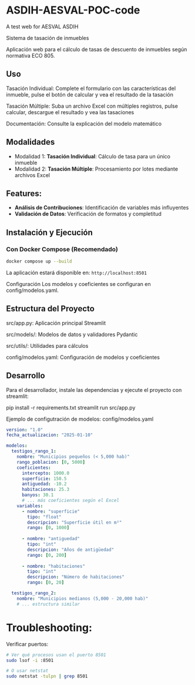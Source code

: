 # ASDIH-AESVAL-POC-code
A test web for AESVAL ASDIH

Sistema de tasación de inmuebles

Aplicación web para el cálculo de tasas de descuento de inmuebles según normativa ECO 805.

## Uso

Tasación Individual: Complete el formulario con las características del inmueble, pulse el botón de calcular y vea el resultado de la tasación

Tasación Múltiple: Suba un archivo Excel con múltiples registros, pulse calcular, descargue el resultado y vea las tasaciones

Documentación: Consulte la explicación del modelo matemático

## Modalidades

- Modalidad 1: **Tasación Individual**: Cálculo de tasa para un único inmueble
- Modalidad 2: **Tasación Múltiple**: Procesamiento por lotes mediante archivos Excel

## Features:

- **Análisis de Contribuciones**: Identificación de variables más influyentes
- **Validación de Datos**: Verificación de formatos y completitud

## Instalación y Ejecución

### Con Docker Compose (Recomendado)

```bash
docker compose up --build
```

La aplicación estará disponible en: `http://localhost:8501`

Configuración
Los modelos y coeficientes se configuran en config/modelos.yaml.


## Estructura del Proyecto
src/app.py: Aplicación principal Streamlit

src/models/: Modelos de datos y validadores Pydantic

src/utils/: Utilidades para cálculos

config/modelos.yaml: Configuración de modelos y coeficientes

## Desarrollo

Para el desarrollador, instale las dependencias y ejecute el proyecto con streamlit:

pip install -r requirements.txt
streamlit run src/app.py


Ejemplo de configutración de modelos: config/modelos.yaml

```yaml
version: "1.0"
fecha_actualizacion: "2025-01-10"

modelos:
  testigos_rango_1:
    nombre: "Municipios pequeños (< 5,000 hab)"
    rango_poblacion: [0, 5000]
    coeficientes:
      intercepto: 1000.0
      superficie: 150.5
      antiguedad: -10.2
      habitaciones: 25.3
      banyos: 30.1
      # ... más coeficientes según el Excel
    variables:
      - nombre: "superficie"
        tipo: "float"
        descripcion: "Superficie útil en m²"
        rango: [0, 1000]
      
      - nombre: "antiguedad" 
        tipo: "int"
        descripcion: "Años de antigüedad"
        rango: [0, 200]
      
      - nombre: "habitaciones"
        tipo: "int"
        descripcion: "Número de habitaciones"
        rango: [0, 20]

  testigos_rango_2:
    nombre: "Municipios medianos (5,000 - 20,000 hab)"
    # ... estructura similar
```

# Troubleshooting:

Verificar puertos:

```bash
# Ver qué procesos usan el puerto 8501
sudo lsof -i :8501

# O usar netstat
sudo netstat -tulpn | grep 8501
```